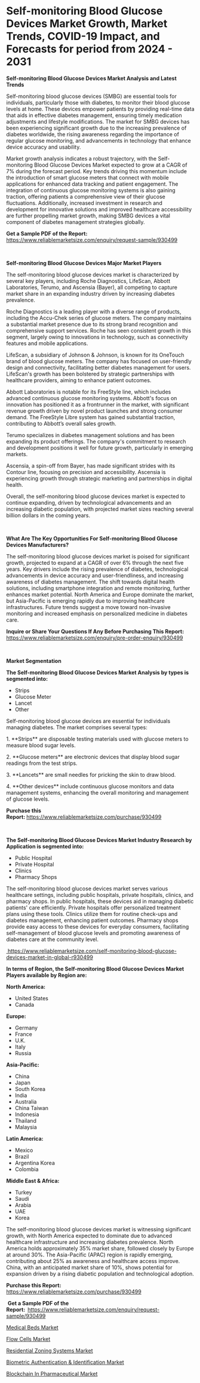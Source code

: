 <p><h1>Self-monitoring Blood Glucose Devices Market Growth, Market Trends, COVID-19 Impact, and Forecasts for period from 2024 - 2031</h1></p><p><strong>Self-monitoring Blood Glucose Devices Market Analysis and Latest Trends</strong></p>
<p><p>Self-monitoring blood glucose devices (SMBG) are essential tools for individuals, particularly those with diabetes, to monitor their blood glucose levels at home. These devices empower patients by providing real-time data that aids in effective diabetes management, ensuring timely medication adjustments and lifestyle modifications. The market for SMBG devices has been experiencing significant growth due to the increasing prevalence of diabetes worldwide, the rising awareness regarding the importance of regular glucose monitoring, and advancements in technology that enhance device accuracy and usability.</p><p>Market growth analysis indicates a robust trajectory, with the Self-monitoring Blood Glucose Devices Market expected to grow at a CAGR of 7% during the forecast period. Key trends driving this momentum include the introduction of smart glucose meters that connect with mobile applications for enhanced data tracking and patient engagement. The integration of continuous glucose monitoring systems is also gaining traction, offering patients a comprehensive view of their glucose fluctuations. Additionally, increased investment in research and development for innovative solutions and improved healthcare accessibility are further propelling market growth, making SMBG devices a vital component of diabetes management strategies globally.</p></p>
<p><strong>Get a Sample PDF of the Report:&nbsp;</strong> <a href="https://www.reliablemarketsize.com/enquiry/request-sample/930499?utm_campaign=1836&utm_medium=2&utm_source=Github&utm_content=ia&utm_term=25122024&utm_id=self-monitoring-blood-glucose-devices">https://www.reliablemarketsize.com/enquiry/request-sample/930499</a></p>
<p>&nbsp;</p>
<p><strong>Self-monitoring Blood Glucose Devices Major Market Players</strong></p>
<p><p>The self-monitoring blood glucose devices market is characterized by several key players, including Roche Diagnostics, LifeScan, Abbott Laboratories, Terumo, and Ascensia (Bayer), all competing to capture market share in an expanding industry driven by increasing diabetes prevalence.</p><p>Roche Diagnostics is a leading player with a diverse range of products, including the Accu-Chek series of glucose meters. The company maintains a substantial market presence due to its strong brand recognition and comprehensive support services. Roche has seen consistent growth in this segment, largely owing to innovations in technology, such as connectivity features and mobile applications.</p><p>LifeScan, a subsidiary of Johnson & Johnson, is known for its OneTouch brand of blood glucose meters. The company has focused on user-friendly design and connectivity, facilitating better diabetes management for users. LifeScan's growth has been bolstered by strategic partnerships with healthcare providers, aiming to enhance patient outcomes.</p><p>Abbott Laboratories is notable for its FreeStyle line, which includes advanced continuous glucose monitoring systems. Abbott's focus on innovation has positioned it as a frontrunner in the market, with significant revenue growth driven by novel product launches and strong consumer demand. The FreeStyle Libre system has gained substantial traction, contributing to Abbott’s overall sales growth.</p><p>Terumo specializes in diabetes management solutions and has been expanding its product offerings. The company's commitment to research and development positions it well for future growth, particularly in emerging markets.</p><p>Ascensia, a spin-off from Bayer, has made significant strides with its Contour line, focusing on precision and accessibility. Ascensia is experiencing growth through strategic marketing and partnerships in digital health.</p><p>Overall, the self-monitoring blood glucose devices market is expected to continue expanding, driven by technological advancements and an increasing diabetic population, with projected market sizes reaching several billion dollars in the coming years.</p></p>
<p>&nbsp;</p>
<p><strong>What Are The Key Opportunities For Self-monitoring Blood Glucose Devices Manufacturers?</strong></p>
<p><p>The self-monitoring blood glucose devices market is poised for significant growth, projected to expand at a CAGR of over 6% through the next five years. Key drivers include the rising prevalence of diabetes, technological advancements in device accuracy and user-friendliness, and increasing awareness of diabetes management. The shift towards digital health solutions, including smartphone integration and remote monitoring, further enhances market potential. North America and Europe dominate the market, but Asia-Pacific is emerging rapidly due to improving healthcare infrastructures. Future trends suggest a move toward non-invasive monitoring and increased emphasis on personalized medicine in diabetes care.</p></p>
<p><strong>Inquire or Share Your Questions If Any Before Purchasing This Report:</strong> <a href="https://www.reliablemarketsize.com/enquiry/pre-order-enquiry/930499?utm_campaign=1836&utm_medium=2&utm_source=Github&utm_content=ia&utm_term=25122024&utm_id=self-monitoring-blood-glucose-devices">https://www.reliablemarketsize.com/enquiry/pre-order-enquiry/930499</a></p>
<p>&nbsp;</p>
<p><strong>Market Segmentation</strong></p>
<p><strong>The Self-monitoring Blood Glucose Devices Market Analysis by types is segmented into:</strong></p>
<p><ul><li>Strips</li><li>Glucose Meter</li><li>Lancet</li><li>Other</li></ul></p>
<p><p>Self-monitoring blood glucose devices are essential for individuals managing diabetes. The market comprises several types: </p><p>1. **Strips** are disposable testing materials used with glucose meters to measure blood sugar levels.  </p><p>2. **Glucose meters** are electronic devices that display blood sugar readings from the test strips.  </p><p>3. **Lancets** are small needles for pricking the skin to draw blood.  </p><p>4. **Other devices** include continuous glucose monitors and data management systems, enhancing the overall monitoring and management of glucose levels.</p></p>
<p><strong>Purchase this Report:&nbsp;</strong><a href="https://www.reliablemarketsize.com/purchase/930499?utm_campaign=1836&utm_medium=2&utm_source=Github&utm_content=ia&utm_term=25122024&utm_id=self-monitoring-blood-glucose-devices">https://www.reliablemarketsize.com/purchase/930499</a></p>
<p>&nbsp;</p>
<p><strong>The Self-monitoring Blood Glucose Devices Market Industry Research by Application is segmented into:</strong></p>
<p><ul><li>Public Hospital</li><li>Private Hospital</li><li>Clinics</li><li>Pharmacy Shops</li></ul></p>
<p><p>The self-monitoring blood glucose devices market serves various healthcare settings, including public hospitals, private hospitals, clinics, and pharmacy shops. In public hospitals, these devices aid in managing diabetic patients' care efficiently. Private hospitals offer personalized treatment plans using these tools. Clinics utilize them for routine check-ups and diabetes management, enhancing patient outcomes. Pharmacy shops provide easy access to these devices for everyday consumers, facilitating self-management of blood glucose levels and promoting awareness of diabetes care at the community level.</p></p>
<p><a href="https://www.reliablemarketsize.com/self-monitoring-blood-glucose-devices-market-in-global-r930499?utm_campaign=1836&utm_medium=2&utm_source=Github&utm_content=ia&utm_term=25122024&utm_id=self-monitoring-blood-glucose-devices">&nbsp;https://www.reliablemarketsize.com/self-monitoring-blood-glucose-devices-market-in-global-r930499</a></p>
<p><strong>In terms of Region, the Self-monitoring Blood Glucose Devices Market Players available by Region are:</strong></p>
<p>
    <p> <strong> North America: </strong>
        <ul>
            <li>United States</li>
            <li>Canada</li>
        </ul>
        </p> 
    <p> <strong> Europe: </strong>
        <ul>
            <li>Germany</li>
            <li>France</li>
            <li>U.K.</li>
            <li>Italy</li>
            <li>Russia</li>
        </ul>
        </p> 
    <p> <strong> Asia-Pacific: </strong>
        <ul>
            <li>China</li>
            <li>Japan</li>
            <li>South Korea</li>
            <li>India</li>
            <li>Australia</li>
            <li>China Taiwan</li>
            <li>Indonesia</li>
            <li>Thailand</li>
            <li>Malaysia</li>
        </ul>
        </p> 
    <p> <strong> Latin America: </strong>
        <ul>
            <li>Mexico</li>
            <li>Brazil</li>
            <li>Argentina Korea</li>
            <li>Colombia</li>
        </ul>
        </p> 
    <p> <strong> Middle East & Africa: </strong>
        <ul>
            <li>Turkey</li>
            <li>Saudi</li>
            <li>Arabia</li>
            <li>UAE</li>
            <li>Korea</li>
        </ul>
    </p>
    </p>
<p><p>The self-monitoring blood glucose devices market is witnessing significant growth, with North America expected to dominate due to advanced healthcare infrastructure and increasing diabetes prevalence. North America holds approximately 35% market share, followed closely by Europe at around 30%. The Asia-Pacific (APAC) region is rapidly emerging, contributing about 25% as awareness and healthcare access improve. China, with an anticipated market share of 10%, shows potential for expansion driven by a rising diabetic population and technological adoption.</p></p>
<p><strong>Purchase this Report: </strong><a href="https://www.reliablemarketsize.com/purchase/930499?utm_campaign=1836&utm_medium=2&utm_source=Github&utm_content=ia&utm_term=25122024&utm_id=self-monitoring-blood-glucose-devices">https://www.reliablemarketsize.com/purchase/930499</a></p>
<p>&nbsp;<strong>Get a Sample PDF of the Report:&nbsp;&nbsp;</strong><a href="https://www.reliablemarketsize.com/enquiry/request-sample/930499?utm_campaign=1836&utm_medium=2&utm_source=Github&utm_content=ia&utm_term=25122024&utm_id=self-monitoring-blood-glucose-devices">https://www.reliablemarketsize.com/enquiry/request-sample/930499</a></p>
<p><strong></strong></p>
<p><p><a href="https://www.linkedin.com/pulse/exploring-growth-opportunities-medical-beds-market-expected-cagr-qfoof?utm_campaign=1836&utm_medium=2&utm_source=Github&utm_content=ia&utm_term=25122024&utm_id=self-monitoring-blood-glucose-devices">Medical Beds Market</a></p><p><a href="https://www.linkedin.com/pulse/global-flow-cells-market-exploring-share-trends-future-growth-pvtgf?utm_campaign=1836&utm_medium=2&utm_source=Github&utm_content=ia&utm_term=25122024&utm_id=self-monitoring-blood-glucose-devices">Flow Cells Market</a></p><p><a href="https://www.linkedin.com/pulse/residential-zoning-systems-market-analysis-industry-forecast-xujpf?utm_campaign=1836&utm_medium=2&utm_source=Github&utm_content=ia&utm_term=25122024&utm_id=self-monitoring-blood-glucose-devices">Residential Zoning Systems Market</a></p><p><a href="https://www.linkedin.com/pulse/biometric-authentication-identification-market-analysis-highlights-d1u0f?utm_campaign=1836&utm_medium=2&utm_source=Github&utm_content=ia&utm_term=25122024&utm_id=self-monitoring-blood-glucose-devices">Biometric Authentication & Identification Market</a></p><p><a href="https://www.linkedin.com/pulse/blockchain-pharmaceutical-market-overview-future-growth-trends-fdr5f?utm_campaign=1836&utm_medium=2&utm_source=Github&utm_content=ia&utm_term=25122024&utm_id=self-monitoring-blood-glucose-devices">Blockchain In Pharmaceutical Market</a></p></p>
